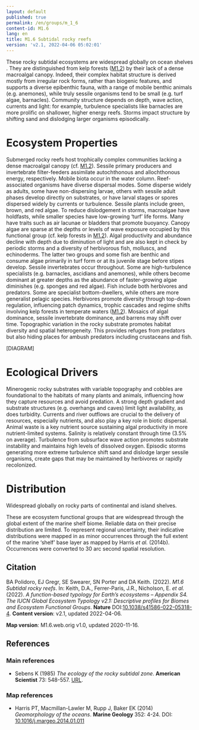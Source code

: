 ```yaml
---
layout: default
published: true
permalink: /en/groups/m_1_6
content-id: M1.6
lang: en
title: M1.6 Subtidal rocky reefs
version: 'v2.1, 2022-04-06 05:02:01'
---
```


These rocky subtidal ecosystems are widespread globally on  ocean shelves . They are distinguished from kelp forests ([M1.2](/explore/groups/M1.2)) by their lack of a dense macroalgal canopy. Indeed, their complex habitat structure is derived mostly from irregular rock forms, rather than biogenic features, and supports a diverse epibenthic fauna, with a range of mobile benthic animals (e.g. anemones), while truly sessile organisms tend to be small (e.g. turf algae, barnacles). Community structure depends on depth, wave action, currents and light: for example, turbulence specialists like barnacles are more prolific on shallower, higher energy reefs. Storms impact structure by shifting sand and dislodging larger organisms episodically.

# Ecosystem Properties
 
Submerged rocky reefs host trophically complex communities lacking a dense macroalgal canopy (cf. [M1.2](/explore/groups/M1.2)). Sessile primary producers and invertebrate filter-feeders assimilate autochthonous and allochthonous energy, respectively. Mobile biota occur in the water column. Reef-associated organisms have diverse dispersal modes. Some disperse widely as adults, some have non-dispersing larvae, others with sessile adult phases develop directly on substrates, or have larval stages or spores dispersed widely by currents or turbulence. Sessile plants include green, brown, and red algae. To reduce dislodgement in storms, macroalgae have holdfasts, while smaller species have low-growing ‘turf’ life forms. Many have traits such as air lacunae or bladders that promote buoyancy. Canopy algae are sparse at the depths or levels of wave exposure occupied by this functional group (cf. kelp forests in [M1.2](/explore/groups/M1.2)). Algal productivity and abundance decline with depth due to diminution of light and are also kept in check by periodic storms and a diversity of herbivorous fish, molluscs, and echinoderms. The latter two groups and some fish are benthic and consume algae primarily in turf form or at its juvenile stage before stipes develop. Sessile invertebrates occur throughout. Some are high-turbulence specialists (e.g. barnacles, ascidians and anemones), while others become dominant at greater depths as the abundance of faster-growing algae diminishes (e.g. sponges and red algae). Fish include both herbivores and predators. Some are specialist bottom-dwellers, while others are more generalist pelagic species. Herbivores promote diversity through top-down regulation, influencing patch dynamics, trophic cascades and regime shifts involving kelp forests in temperate waters ([M1.2](/explore/groups/M1.2)). Mosaics of algal dominance, sessile invertebrate dominance, and barrens may shift over time. Topographic variation in the rocky substrate promotes habitat diversity and spatial heterogeneity. This provides refuges from predators but also hiding places for ambush predators including crustaceans and fish.

[DIAGRAM]

# Ecological Drivers
 
Minerogenic rocky substrates with variable topography and cobbles are foundational to the habitats of many plants and animals, influencing how they capture resources and avoid predation. A strong depth gradient and substrate structures (e.g. overhangs and caves) limit light availability, as does turbidity. Currents and river outflows are crucial to the delivery of resources, especially nutrients, and also play a key role in biotic dispersal. Animal waste is a key nutrient source sustaining algal productivity in more nutrient-limited systems. Salinity is relatively constant through time (3.5% on average). Turbulence from subsurface wave action promotes substrate instability and maintains high levels of dissolved oxygen. Episodic storms generating more extreme turbulence shift sand and dislodge larger sessile organisms, create gaps that may be maintained by herbivores or rapidly recolonized.
 
# Distribution
 
Widespread globally on rocky parts of continental and island shelves.

These are ecosystem functional groups that are widespread through the global extent of the marine shelf biome. Reliable data on their precise distribution are limited. To represent regional uncertainty, their indicative distributions were mapped in as minor occurrences through the full extent of the marine ‘shelf’ base layer as mapped by Harris _et al._ (2014b). Occurrences were converted to 30 arc second spatial resolution.

## Citation

BA Polidoro, EJ Gregr, SE Swearer, SN Porter and DA Keith. (2022). *M1.6 Subtidal rocky reefs*. In: Keith, D.A., Ferrer-Paris, J.R., Nicholson, E. *et al.* (2022). *A function-based typology for Earth’s ecosystems – Appendix S4. The IUCN Global Ecosystem Typology v2.1: Descriptive profiles for Biomes and Ecosystem Functional Groups*. **Nature** DOI:[10.1038/s41586-022-05318-4](https://doi.org/10.1038/s41586-022-05318-4).
**Content version**: v2.1, updated 2022-04-06.

**Map version**: M1.6.web.orig v1.0, updated 2020-11-16.

## References

### Main references
* Sebens K  (1985) *The ecology of the rocky subtidal zone*. **American Scientist** 73: 548-557. [URL](http://www.jstor.com/stable/27853485).

### Map references
* Harris PT, Macmillan-Lawler M, Rupp J, Baker EK  (2014) *Geomorphology of the oceans*. **Marine Geology** 352: 4-24. DOI: [10.1016/j.margeo.2014.01.011](http://doi.org/10.1016/j.margeo.2014.01.011)
